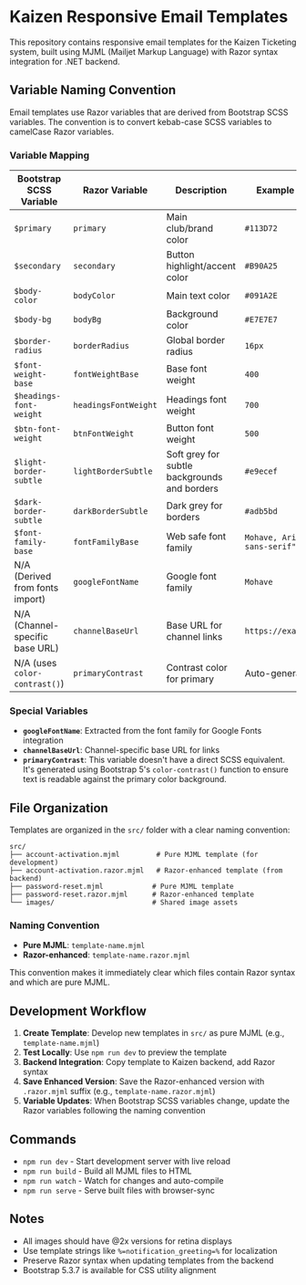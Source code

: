 # Kaizen Responsive Email Templates

This repository contains responsive email templates for the Kaizen Ticketing system, built using MJML (Mailjet Markup Language) with Razor syntax integration for .NET backend.

## Variable Naming Convention

Email templates use Razor variables that are derived from Bootstrap SCSS variables. The convention is to convert kebab-case SCSS variables to camelCase Razor variables.

### Variable Mapping

| Bootstrap SCSS Variable         | Razor Variable       | Description                                  | Example Value                |
|---------------------------------|----------------------|----------------------------------------------|------------------------------|
| `$primary`                      | `primary`            | Main club/brand color                        | `#113D72`                    |
| `$secondary`                    | `secondary`          | Button highlight/accent color                | `#B90A25`                    |
| `$body-color`                   | `bodyColor`          | Main text color                              | `#091A2E`                    |
| `$body-bg`                      | `bodyBg`             | Background color                             | `#E7E7E7`                    |
| `$border-radius`                | `borderRadius`       | Global border radius                         | `16px`                       |
| `$font-weight-base`             | `fontWeightBase`     | Base font weight                             | `400`                        |
| `$headings-font-weight`         | `headingsFontWeight` | Headings font weight                         | `700`                        |
| `$btn-font-weight`              | `btnFontWeight`      | Button font weight                           | `500`                        |
| `$light-border-subtle`          | `lightBorderSubtle`  | Soft grey for subtle backgrounds and borders | `#e9ecef`                    |
| `$dark-border-subtle`           | `darkBorderSubtle`   | Dark grey for borders                        | `#adb5bd`                    |
| `$font-family-base`             | `fontFamilyBase`     | Web safe font family                         | `Mohave, Arial, sans-serif"` |
| N/A (Derived from fonts import) | `googleFontName`     | Google font family                           | `Mohave`                     |
| N/A (Channel-specific base URL) | `channelBaseUrl`     | Base URL for channel links                   | `https://example.com`        |
| N/A (uses `color-contrast()`)   | `primaryContrast`    | Contrast color for primary                   | Auto-generated               |


### Special Variables

- **`googleFontName`**: Extracted from the font family for Google Fonts integration
- **`channelBaseUrl`**: Channel-specific base URL for links
- **`primaryContrast`**: This variable doesn't have a direct SCSS equivalent. It's generated using Bootstrap 5's `color-contrast()` function to ensure text is readable against the primary color background.


## File Organization

Templates are organized in the `src/` folder with a clear naming convention:

```
src/
├── account-activation.mjml         # Pure MJML template (for development)
├── account-activation.razor.mjml   # Razor-enhanced template (from backend)
├── password-reset.mjml            # Pure MJML template
├── password-reset.razor.mjml      # Razor-enhanced template
└── images/                        # Shared image assets
```

### Naming Convention
- **Pure MJML**: `template-name.mjml`
- **Razor-enhanced**: `template-name.razor.mjml`

This convention makes it immediately clear which files contain Razor syntax and which are pure MJML.

## Development Workflow

1. **Create Template**: Develop new templates in `src/` as pure MJML (e.g., `template-name.mjml`)
2. **Test Locally**: Use `npm run dev` to preview the template
3. **Backend Integration**: Copy template to Kaizen backend, add Razor syntax
4. **Save Enhanced Version**: Save the Razor-enhanced version with `.razor.mjml` suffix (e.g., `template-name.razor.mjml`)
5. **Variable Updates**: When Bootstrap SCSS variables change, update the Razor variables following the naming convention

## Commands

- `npm run dev` - Start development server with live reload
- `npm run build` - Build all MJML files to HTML
- `npm run watch` - Watch for changes and auto-compile
- `npm run serve` - Serve built files with browser-sync

## Notes

- All images should have @2x versions for retina displays
- Use template strings like `%=notification_greeting=%` for localization
- Preserve Razor syntax when updating templates from the backend
- Bootstrap 5.3.7 is available for CSS utility alignment